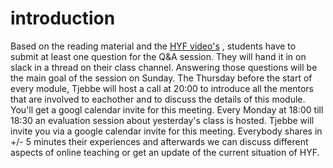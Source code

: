 # introduction
Based on the reading material and the [HYF video's](https://www.youtube.com/channel/UCkK246iKcOAvsL0SI_6n3eA) , students have to submit at least one question for the Q&A session. They will hand it in on slack in a thread on their class channel. Answering those questions will be the main goal of the session on Sunday.
The Thursday before the start of every module, Tjebbe will host a call at 20:00 to introduce all the mentors that are involved to eachother and to discuss the details of this module. You'll get a googl calendar invite for this meeting.
Every Monday at 18:00 till 18:30 an evaluation session about yesterday's class is hosted. Tjebbe will invite you via a google calendar invite for this meeting. Everybody shares in +/- 5 minutes their experiences and afterwards we can discuss different aspects of online teaching or get an update of the current situation of HYF. 

